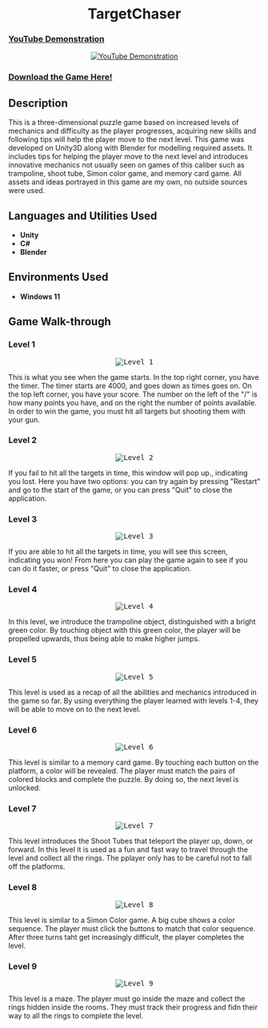 
<h1 align="center">TargetChaser</h1>

### [YouTube Demonstration](https://www.youtube.com/watch?v=RmglLZSRwH8)

<p align="center">
  <a href="https://www.youtube.com/watch?v=RmglLZSRwH8"><img src="https://img.youtube.com/vi/RmglLZSRwH8/0.jpg" alt="YouTube Demonstration"></a>
</p>

### [Download the Game Here!](https://drive.google.com/file/d/11G3CBa9__99KPmm0Ups4U3Rm4AA3uYKV/view?usp=drive_link)

<h2>Description</h2>

<p>This is a three-dimensional puzzle game based on increased levels of mechanics and difficulty as the player progresses, acquiring new skills and following tips will help the player move to the next level. This game was developed on Unity3D along with Blender for modelling required assets. It includes tips for helping the player move to the next level and introduces innovative mechanics not usually seen on games of this caliber such as trampoline, shoot tube, Simon color game, and memory card game. All assets and ideas portrayed in this game are my own, no outside sources were used.</p>

<h2>Languages and Utilities Used</h2>

<ul>
  <li><b>Unity</b></li>
  <li><b>C#</b></li>
  <li><b>Blender</b></li>
</ul>

<h2>Environments Used</h2>

<ul>
  <li><b>Windows 11</b></li>
</ul>

<h2>Game Walk-through</h2>

<h3>Level 1</h3>

<p align="center">
  <kbd><img src="https://i.imgur.com/yWjbGrI.png" alt="Level 1"></kbd>
</p>

<p>This is what you see  when the game starts. In the top right corner, you have the timer. The timer starts are 4000, and goes down as times goes on. On the top left corner, you have your score. The number on the left of the "/" is how many points you have, and on the right the number of points available. In order to win the game, you must hit all targets but shooting them with your gun.</p>

<h3>Level 2</h3>

<p align="center">
  <kbd><img src="https://i.imgur.com/KqBzARI.png" alt="Level 2"></kbd>
</p>

<p>If you fail to hit all the targets in time, this window will pop up., indicating you lost. Here you have two options: you can try again by pressing "Restart" and go to the start of the game, or you can press "Quit" to close the application.</p>

<h3>Level 3</h3>

<p align="center">
  <kbd><img src="https://i.imgur.com/BS1g3Ul.png" alt="Level 3"></kbd>
</p>

<p>If you are able to hit all the targets in time, you will see this screen, indicating you won! From here you can play the game again to see if you can do it faster, or press "Quit" to close the application.</p>


<h3>Level 4</h3>

<p align="center">
  <kbd><img src="https://i.imgur.com/3dfoBgc.png" alt="Level 4"></kbd>
</p>

<p>In this level, we introduce the trampoline object, distinguished with a bright green color. By touching object with this green color, the player will be propelled upwards, thus being able to make higher jumps.</p>

<h3>Level 5</h3>

<p align="center">
  <kbd><img src="https://i.imgur.com/RLMFD1t.png" alt="Level 5"></kbd>
</p>

<p>This level is used as a recap of all the abilities and mechanics introduced in the game so far. By using everything the player learned with levels 1-4, they will be able to move on to the next level.</p>

<h3>Level 6</h3>

<p align="center">
  <kbd><img src="https://i.imgur.com/4mwyQXP.png" alt="Level 6"></kbd>
</p>

<p>This level is similar to a memory card game. By touching each button on the platform, a color will be revealed. The player must match the pairs of colored blocks and complete the puzzle. By doing so, the next level is unlocked.</p>

<h3>Level 7</h3>

<p align="center">
  <kbd><img src="https://i.imgur.com/Mdney5Y.png" alt="Level 7"></kbd>
</p>

<p>This level introduces the Shoot Tubes that teleport the player up, down, or forward. In this level it is used as a fun and fast way to travel through the level and collect all the rings. The pplayer only has to be careful not to fall off the platforms.</p>

<h3>Level 8</h3>

<p align="center">
  <kbd><img src="https://i.imgur.com/Miq0agH.png" alt="Level 8"></kbd>
</p>

<p>This level is similar to a Simon Color game. A big cube shows a color sequence. The player must click the buttons to match that color sequence. After three turns taht get increasingly difficult, the player completes the level.</p>

<h3>Level 9</h3>

<p align="center">
  <kbd><img src="https://i.imgur.com/kyygtZ3.png" alt="Level 9"></kbd>
</p>

<p>This level is a maze. The player must go inside the maze and collect the rings hidden inside the rooms. They must track their progress and fidn their way to all the rings to complete the level.</p>


